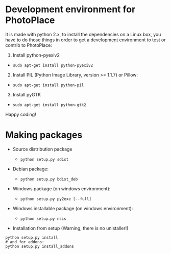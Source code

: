 Development environment for PhotoPlace
======================================

It is made with python 2.x, to install the dependencies on a 
Linux box, you have to do those things in order to get a development 
environment to test or contrib to PhotoPlace:

1. Install python-pyexiv2
  * `sudo apt-get install python-pyexiv2`

2. Install PIL (Python Image Library, version >= 1.1.7) or Pillow:
  * `sudo apt-get install python-pil`

3. Install pyGTK
  * `sudo apt-get install python-gtk2`

Happy coding!


Making packages
===============

* Source distribution package
  * `python setup.py sdist`

* Debian package:
  * `python setup.py bdist_deb`

* Windows package (on windows environment):
  * `python setup.py py2exe [--full]`

* Windows installable package (on windows environment):
  * `python setup.py nsis`

* Installation from setup (Warning, there is no unistaller!)
```
python setup.py install
# and for addons:
python setup.py install_addons
```
